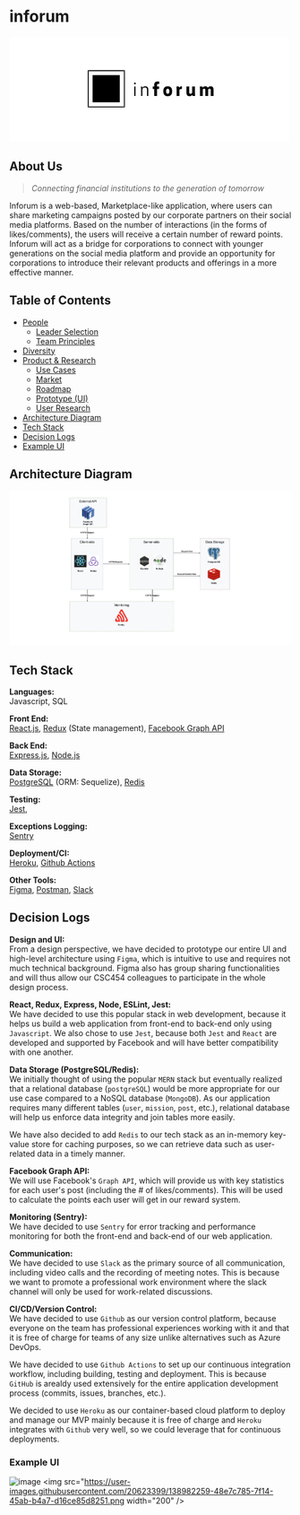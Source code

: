 # inforum

<img src="./logo.png" alt="Company logo"/>

## About Us
> *Connecting financial institutions to the generation of tomorrow*

Inforum is a web-based, Marketplace-like application, where users can share marketing campaigns posted by our corporate partners on their social media platforms. Based on the number of interactions (in the forms of likes/comments), the users will receive a certain number of reward points. Inforum will act as a bridge for corporations to connect with younger generations on the social media platform and provide an opportunity for corporations to introduce their relevant products and offerings in a more effective manner.

Table of Contents
---

- [People](./team/)
    - [Leader Selection](./team/leader_selection.md)
    - [Team Principles](./team/team_principles.md)
- [Diversity](./team/diversity.md)
- [Product & Research](./product_research/)
    - [Use Cases](./product_research/use_cases.md)
    - [Market](./product_research/market.md)
    - [Roadmap](./product_research/roadmap.md)
    - [Prototype (UI)](./product_research/prototype)
    - [User Research](./product_research/user_research)
- [Architecture Diagram](#Architecture-Diagram)
- [Tech Stack](#Tech-Stack)
- [Decision Logs](#Decision-Logs)
- [Example UI](#Example-UI)

## Architecture Diagram
<img src="./architecture.jpg" alt="Architecture Diagram"/>


## Tech Stack 
**Languages:** \
Javascript, SQL 

**Front End:** \
[React.js](https://reactjs.org/), [Redux](https://redux.js.org/) (State management), [Facebook Graph API](https://developers.facebook.com/docs/graph-api/)

**Back End:**  \
[Express.js](https://expressjs.com/), [Node.js](https://nodejs.org/en/)

**Data Storage:** \
[PostgreSQL](https://www.postgresql.org/) (ORM: Sequelize), [Redis](https://redis.io/) 

**Testing:** \
[Jest](https://jestjs.io/), 

**Exceptions Logging:** \
[Sentry](https://sentry.io/welcome/) 

**Deployment/CI:** \
[Heroku](https://www.heroku.com/), [Github Actions](https://github.com/features/actions) 

**Other Tools:** \
[Figma](https://www.figma.com/), [Postman](https://www.postman.com/), [Slack](https://slack.com/)

## Decision Logs
**Design and UI:** \
From a design perspective, we have decided to prototype our entire UI and high-level architecture using `Figma`, which is intuitive to use and requires not much technical background. Figma also has group sharing functionalities and will thus allow our CSC454 colleagues to  participate in the whole design process.

**React, Redux, Express, Node, ESLint, Jest:** \
We have decided to use this popular stack in web development, because it helps us build a web application from front-end to back-end only using `Javascript`. 
We also chose to use `Jest`, because both `Jest` and `React` are developed and supported by Facebook and will have better compatibility with one another.

**Data Storage (PostgreSQL/Redis):** \
We initially thought of using the popular `MERN` stack but eventually realized that a relational database (`postgreSQL`) would be more appropriate for our use case compared to a NoSQL database (`MongoDB`). As our application requires many different tables (`user`, `mission`, `post`, etc.), relational database will help us enforce data integrity and join tables more easily. 

We have also decided to add `Redis` to our tech stack as an in-memory key-value store for caching purposes, so we can retrieve data such as user-related data in a timely manner.

**Facebook Graph API:** \
We will use Facebook's `Graph API`, which will provide us with key statistics for each user's post (including the # of likes/comments). This will be used to calculate the points each user will get in our reward system.

**Monitoring (Sentry):** \
We have decided to use `Sentry` for error tracking and performance monitoring for both the front-end and back-end of our web application.

**Communication:** \
We have decided to use `Slack` as the primary source of all communication, including video calls and the recording of meeting notes. This is because we want to promote a professional work environment where the slack channel will only be used for work-related discussions.

**CI/CD/Version Control:** \
We have decided to use `Github` as our version control platform, because everyone on the team has professional experiences working with it and that it is free of charge for teams of any size unlike alternatives such as Azure DevOps.

We have decided to use `Github Actions` to set up our continuous integration workflow, including building, testing and deployment. This is because `GitHub` is arealdy used extensively for the entire application development process (commits, issues, branches, etc.).

We decided to use `Heroku` as our container-based cloud platform to deploy and manage our MVP mainly because it is free of charge and `Heroku` integrates with `Github` very well, so we could leverage that for continuous deployments.

### Example UI
![image](https://user-images.githubusercontent.com/20623399/138982298-4bc32111-ffca-4b97-b632-7f34f1d0bffb.png)
<img src="https://user-images.githubusercontent.com/20623399/138982259-48e7c785-7f14-45ab-b4a7-d16ce85d8251.png width="200" />





